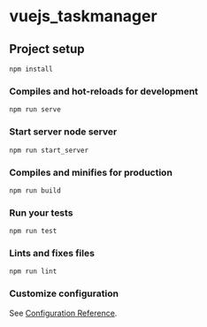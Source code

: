 # vuejs_taskmanager

## Project setup
```
npm install
```

### Compiles and hot-reloads for development
```
npm run serve
```


### Start server node server
```
npm run start_server
```

### Compiles and minifies for production
```
npm run build
```

### Run your tests
```
npm run test
```

### Lints and fixes files
```
npm run lint
```

### Customize configuration
See [Configuration Reference](https://cli.vuejs.org/config/).
